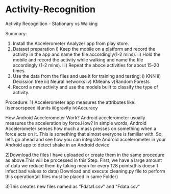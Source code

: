 # Activity-Recognition
Activity Recognition - Stationary vs Walking

Summary:
1) Install the Accelerometer Analyzer app from play store.
2) Dataset preparation
	i) Keep the mobile on a platform and record the activity in the app and name the file accordingly(1-2 mins).
	ii) Hold the mobile and record the activity while walking and name the file accordingly (1-2 mins).
	iii) Repeat the aboce activities for about 15-20 times.
3) Use the data from the files and use it for training and testing:
	i) KNN
	ii) Decission tree
	iii) Neural networks
	iv) KMeans
	v)Random Forests
4) Record a new activity and use the models built to classify the type of activity.

Procedure:
1)
Accelerometer app measures the attributes like:
i)sensorspeed
ii)units
iii)gravity
iv)Accuracy

How Android Accelerometer Work?
Android accelerometer usually measures the acceleration by force.How?
In simple words, Android Accelerometer senses how much a mass presses on something when a force acts on it.
This is something that almost everyone is familiar with. So, let’s go ahead and see how you can integrate Android accelerometer in your Android app to detect shake in an Android device

2)Download the files I have uploaded or create them in the same procedure as above.This will be processed in this Step.
First, we have a large amount of data we reduce them by taking mean for every 128 points(this doesn't infect bad values to data)
Download and execute cleaning.py file to perform this operation(all files must be placed in same Folder)

3)This creates new files named as "Fdata1.csv" and "Fdata.csv"

